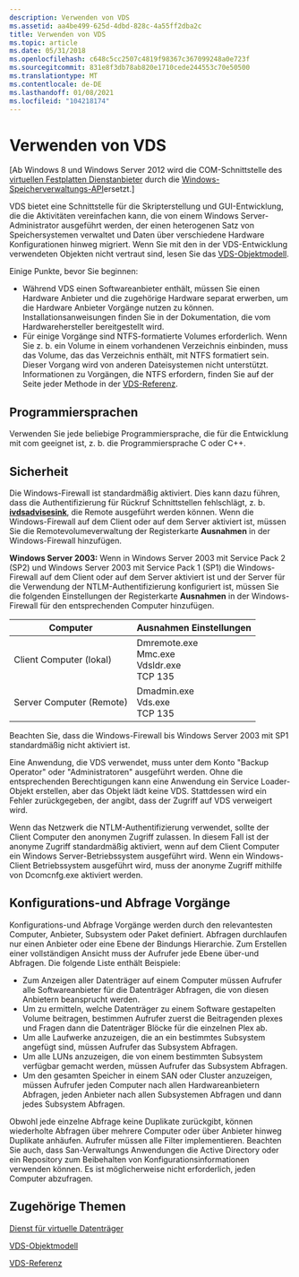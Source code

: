 ```yaml
---
description: Verwenden von VDS
ms.assetid: aa4be499-625d-4dbd-828c-4a55ff2dba2c
title: Verwenden von VDS
ms.topic: article
ms.date: 05/31/2018
ms.openlocfilehash: c648c5cc2507c4819f98367c367099248a0e723f
ms.sourcegitcommit: 831e8f3db78ab820e1710cede244553c70e50500
ms.translationtype: MT
ms.contentlocale: de-DE
ms.lasthandoff: 01/08/2021
ms.locfileid: "104218174"
---
```

# <a name="using-vds"></a>Verwenden von VDS

\[Ab Windows 8 und Windows Server 2012 wird die COM-Schnittstelle des [virtuellen Festplatten Dienstanbieter](virtual-disk-service-portal.md) durch die [Windows-Speicherverwaltungs-API](/previous-versions/windows/desktop/stormgmt/windows-storage-management-api-portal)ersetzt.\]

VDS bietet eine Schnittstelle für die Skripterstellung und GUI-Entwicklung, die die Aktivitäten vereinfachen kann, die von einem Windows Server-Administrator ausgeführt werden, der einen heterogenen Satz von Speichersystemen verwaltet und Daten über verschiedene Hardware Konfigurationen hinweg migriert. Wenn Sie mit den in der VDS-Entwicklung verwendeten Objekten nicht vertraut sind, lesen Sie das [VDS-Objektmodell](vds-object-model.md).

Einige Punkte, bevor Sie beginnen:

-   Während VDS einen Softwareanbieter enthält, müssen Sie einen Hardware Anbieter und die zugehörige Hardware separat erwerben, um die Hardware Anbieter Vorgänge nutzen zu können. Installationsanweisungen finden Sie in der Dokumentation, die vom Hardwarehersteller bereitgestellt wird.
-   Für einige Vorgänge sind NTFS-formatierte Volumes erforderlich. Wenn Sie z. b. ein Volume in einem vorhandenen Verzeichnis einbinden, muss das Volume, das das Verzeichnis enthält, mit NTFS formatiert sein. Dieser Vorgang wird von anderen Dateisystemen nicht unterstützt. Informationen zu Vorgängen, die NTFS erfordern, finden Sie auf der Seite jeder Methode in der [VDS-Referenz](vds-reference.md).

## <a name="programming-languages"></a>Programmiersprachen

Verwenden Sie jede beliebige Programmiersprache, die für die Entwicklung mit com geeignet ist, z. b. die Programmiersprache C oder C++.

## <a name="security"></a>Sicherheit

Die Windows-Firewall ist standardmäßig aktiviert. Dies kann dazu führen, dass die Authentifizierung für Rückruf Schnittstellen fehlschlägt, z. b. [**ivdsadvisesink**](/windows/desktop/api/Vds/nn-vds-ivdsadvisesink), die Remote ausgeführt werden können. Wenn die Windows-Firewall auf dem Client oder auf dem Server aktiviert ist, müssen Sie die Remotevolumeverwaltung der Registerkarte **Ausnahmen** in der Windows-Firewall hinzufügen.

**Windows Server 2003:** Wenn in Windows Server 2003 mit Service Pack 2 (SP2) und Windows Server 2003 mit Service Pack 1 (SP1) die Windows-Firewall auf dem Client oder auf dem Server aktiviert ist und der Server für die Verwendung der NTLM-Authentifizierung konfiguriert ist, müssen Sie die folgenden Einstellungen der Registerkarte **Ausnahmen** in der Windows-Firewall für den entsprechenden Computer hinzufügen.

| Computer                 | Ausnahmen Einstellungen                                                                 |
|--------------------------|-------------------------------------------------------------------------------------|
| Client Computer (lokal)  | Dmremote.exe<br/> Mmc.exe<br/> Vdsldr.exe<br/> TCP 135<br/> |
| Server Computer (Remote) | Dmadmin.exe<br/> Vds.exe<br/> TCP 135<br/>                        |



 

Beachten Sie, dass die Windows-Firewall bis Windows Server 2003 mit SP1 standardmäßig nicht aktiviert ist.

Eine Anwendung, die VDS verwendet, muss unter dem Konto "Backup Operator" oder "Administratoren" ausgeführt werden. Ohne die entsprechenden Berechtigungen kann eine Anwendung ein Service Loader-Objekt erstellen, aber das Objekt lädt keine VDS. Stattdessen wird ein Fehler zurückgegeben, der angibt, dass der Zugriff auf VDS verweigert wird.

Wenn das Netzwerk die NTLM-Authentifizierung verwendet, sollte der Client Computer den anonymen Zugriff zulassen. In diesem Fall ist der anonyme Zugriff standardmäßig aktiviert, wenn auf dem Client Computer ein Windows Server-Betriebssystem ausgeführt wird. Wenn ein Windows-Client Betriebssystem ausgeführt wird, muss der anonyme Zugriff mithilfe von Dcomcnfg.exe aktiviert werden.

## <a name="configuration-and-query-operations"></a>Konfigurations-und Abfrage Vorgänge

Konfigurations-und Abfrage Vorgänge werden durch den relevantesten Computer, Anbieter, Subsystem oder Paket definiert. Abfragen durchlaufen nur einen Anbieter oder eine Ebene der Bindungs Hierarchie. Zum Erstellen einer vollständigen Ansicht muss der Aufrufer jede Ebene über-und Abfragen. Die folgende Liste enthält Beispiele:

-   Zum Anzeigen aller Datenträger auf einem Computer müssen Aufrufer alle Softwareanbieter für die Datenträger Abfragen, die von diesen Anbietern beansprucht werden.
-   Um zu ermitteln, welche Datenträger zu einem Software gestapelten Volume beitragen, bestimmen Aufrufer zuerst die Beitragenden plexes und Fragen dann die Datenträger Blöcke für die einzelnen Plex ab.
-   Um alle Laufwerke anzuzeigen, die an ein bestimmtes Subsystem angefügt sind, müssen Aufrufer das Subsystem Abfragen.
-   Um alle LUNs anzuzeigen, die von einem bestimmten Subsystem verfügbar gemacht werden, müssen Aufrufer das Subsystem Abfragen.
-   Um den gesamten Speicher in einem SAN oder Cluster anzuzeigen, müssen Aufrufer jeden Computer nach allen Hardwareanbietern Abfragen, jeden Anbieter nach allen Subsystemen Abfragen und dann jedes Subsystem Abfragen.

Obwohl jede einzelne Abfrage keine Duplikate zurückgibt, können wiederholte Abfragen über mehrere Computer oder über Anbieter hinweg Duplikate anhäufen. Aufrufer müssen alle Filter implementieren. Beachten Sie auch, dass San-Verwaltungs Anwendungen die Active Directory oder ein Repository zum Beibehalten von Konfigurationsinformationen verwenden können. Es ist möglicherweise nicht erforderlich, jeden Computer abzufragen.

## <a name="related-topics"></a>Zugehörige Themen

<dl> <dt>

[Dienst für virtuelle Datenträger](virtual-disk-service-portal.md)
</dt> <dt>

[VDS-Objektmodell](vds-object-model.md)
</dt> <dt>

[VDS-Referenz](vds-reference.md)
</dt> </dl>

 

